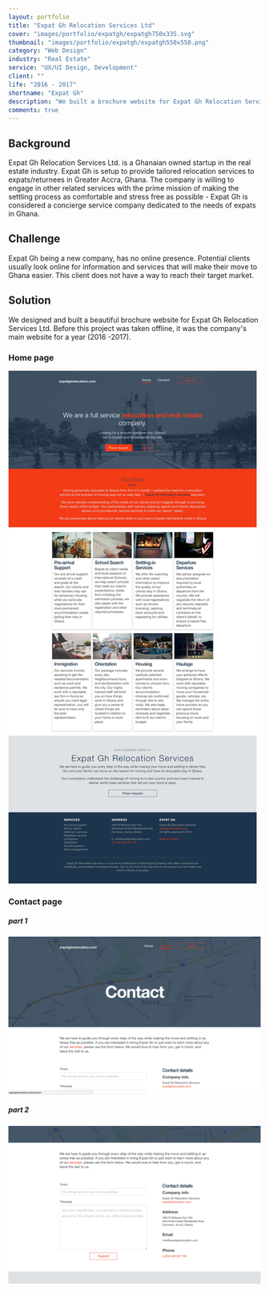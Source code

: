 ```yaml
---
layout: portfolio
title: "Expat Gh Relocation Services Ltd"
cover: "images/portfolio/expatgh/expatgh750x335.svg"
thumbnail: "images/portfolio/expatgh/expatgh550x550.png"
category: "Web Design"
industry: "Real Estate"
service: "UX/UI Design, Development"
client: ""
life: "2016 - 2017"
shortname: "Expat Gh"
description: "We built a brochure website for Expat Gh Relocation Services Ltd. a local concierge startup in the Real Estate industry."
comments: true
---
```


Background
----------
Expat Gh Relocation Services Ltd. is a Ghanaian owned startup in the real estate industry. Expat Gh is setup to provide tailored relocation services to expats/returnees in Greater Accra, Ghana. The company is willing to engage in other related services with the prime mission of making the settling process as comfortable and stress free as possible - Expat Gh is considered a concierge service company dedicated to the needs of expats in Ghana.

Challenge
---------
Expat Gh being a new company, has no online presence. Potential clients usually look online for information and services that will make their move to Ghana easier. This client does not have a way to reach their target market.

Solution
---------
We designed and built a beautiful brochure website for Expat Gh Relocation Services Ltd.
Before this project was taken offline, it was the company's main website for a year (2016 -2017).

### Home page
![full page](/images/portfolio/expatgh/full-page.jpg)

### Contact page
##### part 1
![contact page1](/images/portfolio/expatgh/contact-page1.png)
##### part 2
![contact page2](/images/portfolio/expatgh/contact-page2.png)
